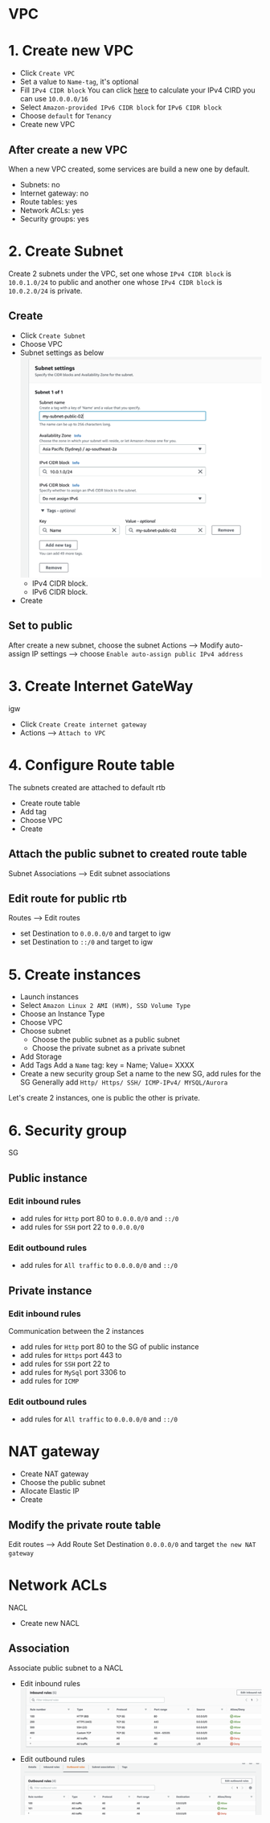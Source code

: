 # VPC

# 1. Create new VPC
- Click `Create VPC`
- Set a value to `Name-tag`, it's optional
- Fill `IPv4 CIDR block`
You can click [here](https://cidr.xyz) to calculate your IPv4 CIRD
you can use `10.0.0.0/16`
- Select `Amazon-provided IPv6 CIDR block` for `IPv6 CIDR block`
- Choose `default` for `Tenancy`
- Create new VPC
## After create a new VPC
When a new VPC created, some services are build a new one by default.<br>
- Subnets: no<br>
- Internet gateway: no<br>
- Route tables: yes<br>
- Network ACLs: yes<br>
- Security groups: yes<br>
# 2. Create Subnet
Create 2 subnets under the VPC, set one whose `IPv4 CIDR block` is `10.0.1.0/24`  to public and another one whose `IPv4 CIDR block` is `10.0.2.0/24`  is private.
## Create
- Click `Create Subnet`
- Choose VPC
- Subnet settings as below
![img](subnet-setting.png)
    - IPv4 CIDR block. 
    - IPv6 CIDR block.
- Create
## Set to public
After create a new subnet, choose the subnet Actions --> Modify auto-assign IP settings --> choose `Enable auto-assign public IPv4 address`

# 3. Create Internet GateWay
igw
- Click `Create Create internet gateway`
- Actions --> `Attach to VPC`

# 4. Configure Route table
The subnets created are attached to default rtb
- Create route table
- Add tag
- Choose VPC
- Create
## Attach the public subnet to created route table
Subnet Associations --> Edit subnet associations
## Edit route for public rtb
Routes --> Edit routes
- set Destination to `0.0.0.0/0` and target to igw
- set Destination to `::/0` and target to igw

# 5. Create instances
- Launch instances
- Select `Amazon Linux 2 AMI (HVM), SSD Volume Type`
- Choose an Instance Type
- Choose VPC
- Choose subnet
    - Choose the public subnet as a public subnet
    - Choose the private subnet as a private subnet
- Add Storage
- Add Tags
Add a `Name` tag: key = Name; Value= XXXX
- Create a new security group
Set a name to the new SG, add rules for the SG
Generally add `Http/ Https/ SSH/ ICMP-IPv4/ MYSQL/Aurora` 

Let's create 2 instances, one is public the other is private.
# 6. Security group
SG
## Public instance
### Edit inbound rules
- add rules for `Http` port 80 to `0.0.0.0/0` and `::/0`
- add rules for `SSH` port 22 to `0.0.0.0/0`
### Edit outbound rules
-  add rules for `All traffic` to `0.0.0.0/0` and `::/0`
## Private instance
### Edit inbound rules
Communication between the 2 instances
- add rules for `Http` port 80 to the SG of public instance
- add rules for `Https` port 443 to 
- add rules for `SSH` port 22 to
- add rules for `MySql` port 3306 to
- add rules for `ICMP` 
### Edit outbound rules
-  add rules for `All traffic` to `0.0.0.0/0` and `::/0`

# NAT gateway
- Create NAT gateway
- Choose the public subnet
- Allocate Elastic IP
- Create
## Modify the private route table
Edit routes --> Add Route
Set Destination `0.0.0.0/0` and target `the new NAT gateway`
# Network ACLs
NACL
- Create new NACL
## Association
Associate public subnet to a NACL
- Edit inbound rules
![img](https://github.com/pkyou/pkyou.github.io/blob/master/_posts/NACL-public-in.png)
- Edit outbound rules
![img](NACL-public-out.png)
